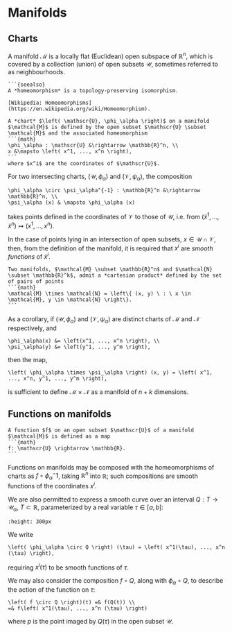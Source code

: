 # Manifolds


## Charts

A manifold $\mathcal{M}$ is a locally flat (Euclidean) open subspace of $\mathbb{R}^n$, which is covered by a collection (union) of open subsets $\mathscr{U}$, sometimes referred to as neighbourhoods.

````{margin}
```{seealso}
A *homeomorphism* is a topology-preserving isomorphism.

[Wikipedia: Homeomorphisms](https://en.wikipedia.org/wiki/Homeomorphism).
````

````{admonition} Definition: Chart
A *chart* $\left( \mathscr{U}, \phi_\alpha \right)$ on a manifold $\mathcal{M}$ is defined by the open subset $\mathscr{U} \subset \mathcal{M}$ and the associated homeomorphism
```{math}
\phi_\alpha : \mathscr{U} &\rightarrow \mathbb{R}^n, \\
x &\mapsto \left( x^1, ..., x^n \right),
```
where $x^i$ are the coordinates of $\mathscr{U}$.
````



For two intersecting charts, $\left( \mathscr{U}, \phi_\alpha \right)$ and $\left( \mathscr{V}, \psi_\alpha \right)$, the composition

```{math}
\phi_\alpha \circ \psi_\alpha^{-1} : \mathbb{R}^n &\rightarrow \mathbb{R}^n, \\
\psi_\alpha (x) & \mapsto \phi_\alpha (x)
```

takes points defined in the coordinates of $\mathscr{V}$ to those of $\mathscr{U}$, i.e. from $\left( \tilde{x}^1, ..., \tilde{x}^n \right) \mapsto \left(x^1, ..., x^n \right)$.


In the case of points lying in an intersection of open subsets, $x \in \mathscr{U} \cap \mathscr{V}$, then, from the definition of the manifold, it is required that $x^i$ are *smooth functions* of $\tilde{x}^i$.

````{admonition} Definition: Cartesian product of manifolds
Two manifolds, $\mathcal{M} \subset \mathbb{R}^n$ and $\mathcal{N} \subset \mathbb{R}^k$, admit a *cartesian product* defined by the set of pairs of points
```{math}
\mathcal{M} \times \mathcal{N} = \left\{ (x, y) \ : \ x \in \mathcal{M}, y \in \mathcal{N} \right\}.
```
````

As a corollary, if $\left( \mathscr{U}, \phi_\alpha \right)$ and $\left( \mathscr{V}, \psi_\alpha \right)$ are distinct charts of $\mathcal{M}$ and $\mathcal{N}$ respectively, and

```{math}
\phi_\alpha(x) &= \left(x^1, ..., x^n \right), \\
\psi_\alpha(y) &= \left(y^1, ..., y^m \right),
```

then the map,

```{math}
\left( \phi_\alpha \times \psi_\alpha \right) (x, y) = \left( x^1, ..., x^n, y^1, ..., y^m \right),
```

is sufficient to define $\mathcal{M} \times \mathcal{N}$ as a manifold of $n+k$ dimensions.

## Functions on manifolds

````{admonition} Definition: Function on a manifold
A function $f$ on an open subset $\mathscr{U}$ of a manifold $\mathcal{M}$ is defined as a map
```{math}
f: \mathscr{U} \rightarrow \mathbb{R}.
```
````

Functions on manifolds may be composed with the homeomorphisms of charts as $f \circ \phi_\alpha^-1$, taking $\mathbb{R}^n$ into $\mathbb{R}$; such compositions are smooth functions of the coordinates $x^i$. 

We are also permitted to express a smooth curve over an interval $Q : T \rightarrow \mathscr{U_\alpha}$, $T \subset \mathbb{R}$, parameterized by a real variable $\tau \in \left[ a, b \right]$:

```{figure} ../tex-images/test_0.svg
:height: 300px
```

We write

```{math}
\left( \phi_\alpha \circ Q \right) (\tau) = \left( x^1(\tau), ..., x^n (\tau) \right),
```

requiring $x^i(\tau)$ to be smooth functions of $\tau$. 

We may also consider the composition $f \circ Q$, along with $\phi_\alpha \circ Q$, to describe the action of the function on $\tau$:


```{math}
\left( f \circ Q \right)(t) =& f(Q(t)) \\
=& f\left( x^1(\tau), ..., x^n (\tau) \right)
```

where $p$ is the point imaged by $Q(\tau)$ in the open subset $\mathscr{U}$.

